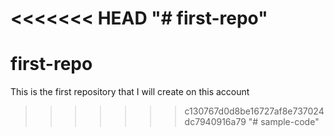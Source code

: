 <<<<<<< HEAD
"# first-repo" 
=======
# first-repo
This is the first repository that I will create on this account
>>>>>>> c130767d0d8be16727af8e737024dc7940916a79
"# sample-code" 
